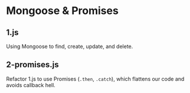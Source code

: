 # Mongoose & Promises

## 1.js

Using Mongoose to find, create, update, and delete.

## 2-promises.js

Refactor 1.js to use Promises (`.then`, `.catch`), which flattens our code and avoids callback hell.